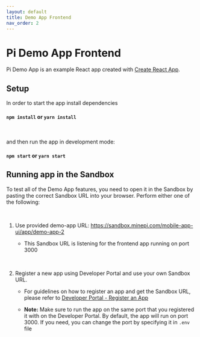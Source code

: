 ```yaml
---
layout: default
title: Demo App Frontend
nav_order: 2
---
```


# Pi Demo App Frontend 


Pi Demo App is an example React app created with [Create React App](https://create-react-app.dev/).

## Setup

In order to start the app install dependencies

#### `npm install` or `yarn install`

<br/> 

and then run the app in development mode:

#### `npm start` or `yarn start`

## Running app in the Sandbox

To test all of the Demo App features, you need to open it in the Sandbox by pasting the correct Sandbox URL into your browser. Perform either one of the following:

<br/>

1. Use provided demo-app URL: https://sandbox.minepi.com/mobile-app-ui/app/demo-app-2

    - This Sandbox URL is listening for the frontend app running on port 3000

<br/>

2. Register a new app using Developer Portal and use your own Sandbox URL. 

    - For guidelines on how to register an app and get the Sandbox URL, please refer to [Developer Portal - Register an App](../../gettingStarted/devPortal/#registering-an-app)

    - **Note:** Make sure to run the app on the same port that you registered it with on the Developer Portal. By default, the app will run on port 3000. If you need, you can change the port by specifying it in `.env` file 
  
